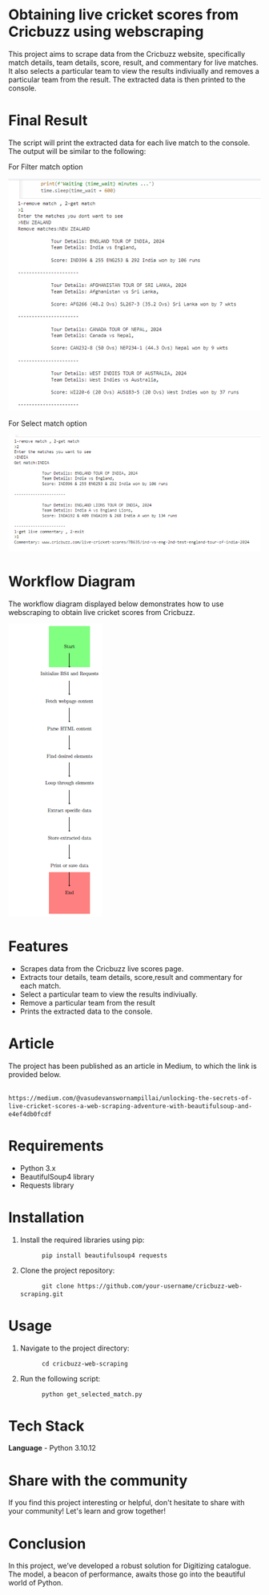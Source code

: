 # Obtaining live cricket scores from Cricbuzz using webscraping 

This project aims to scrape data from the Cricbuzz website, specifically match details, team details, score, result, and commentary for live matches. It also selects a particular team to view the results indiviually and removes a particular team from the result. The extracted data is then printed to the console.

# Final Result

The script will print the extracted data for each live match to the console. The output will be similar to the following:

For Filter match option 

![Screenshot](filter_match.png)

For Select match option

![Screenshot](selected_match.png)

# Workflow Diagram 

The workflow diagram displayed below demonstrates how to use webscraping to obtain live cricket scores from Cricbuzz.

![Screenshot](webscrape.png)


# Features

* Scrapes data from the Cricbuzz live scores page.
* Extracts tour details, team details, score,result and commentary for each match.
* Select a particular team to view the results indiviually.
* Remove a particular team from the result
* Prints the extracted data to the console.

# Article

The project has been published as an article in Medium, to which the link is provided below.

                      https://medium.com/@vasudevanswornampillai/unlocking-the-secrets-of-live-cricket-scores-a-web-scraping-adventure-with-beautifulsoup-and-e4ef4db0fcdf

# Requirements

* Python 3.x
* BeautifulSoup4 library
* Requests library

# Installation

1. Install the required libraries using pip:

             pip install beautifulsoup4 requests

3. Clone the project repository:

             git clone https://github.com/your-username/cricbuzz-web-scraping.git

# Usage

1. Navigate to the project directory:

             cd cricbuzz-web-scraping

2. Run the following script:

             python get_selected_match.py



# Tech Stack

 **Language** - Python 3.10.12


# Share with the community

If you find this project interesting or helpful, don't hesitate to share with your community! Let's learn and grow together! 


# Conclusion 

In this project, we’ve developed a robust solution for Digitizing catalogue. The model, a beacon of performance, awaits those go into the beautiful world of Python.
